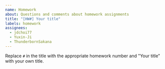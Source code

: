 ```yaml
---
name: Homework
about: Questions and comments about homework assignments
title: "[HW#] Your title"
labels: homework
assignees:
  - jdchoi77
  - Yuxin-Ji
  - ThunderbornSakana
---
```


Replace `#` in the title with the appropriate homework number and "Your title" with your own title.
